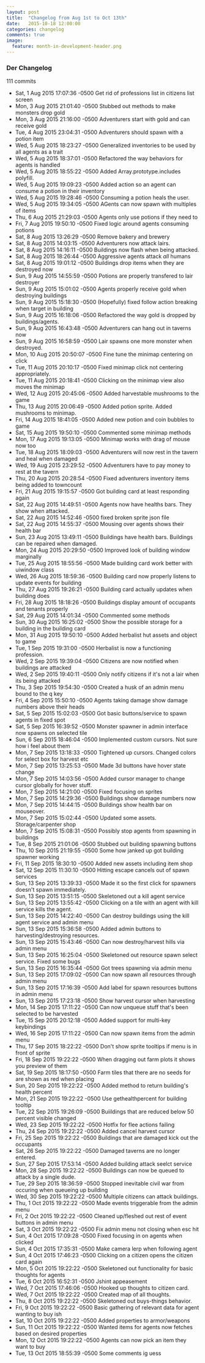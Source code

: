 ```yaml
---
layout: post
title:  "Changelog from Aug 1st to Oct 13th"
date:   2015-10-18 12:00:00
categories: changelog
comments: true
image:
  feature: month-in-development-header.png
---
```


### Der Changelog

111 commits

* Sat, 1 Aug 2015 17:07:36 -0500 Get rid of professions list in citizens list screen
* Mon, 3 Aug 2015 21:01:40 -0500 Stubbed out methods to make monsters drop gold
* Mon, 3 Aug 2015 21:16:00 -0500 Adventurers start with gold and can receive gold
* Tue, 4 Aug 2015 23:04:31 -0500 Adventurers should spawn with a potion item
* Wed, 5 Aug 2015 18:23:27 -0500 Generalized inventories to be used by all agents as a trait
* Wed, 5 Aug 2015 18:37:01 -0500 Refactored the way behaviors for agents is handled
* Wed, 5 Aug 2015 18:55:22 -0500 Added Array.prototype.includes polyfill.
* Wed, 5 Aug 2015 19:09:23 -0500 Added action so an agent can consume a potion in their inventory
* Wed, 5 Aug 2015 19:28:46 -0500 Consuming a potion heals the user.
* Wed, 5 Aug 2015 19:34:05 -0500 AGents can now spawn with multiples of items
* Thu, 6 Aug 2015 21:29:03 -0500 Agents only use potions if they need to
* Fri, 7 Aug 2015 19:50:10 -0500 Fixed logic around agents consuming potions
* Sat, 8 Aug 2015 13:26:29 -0500 Remove bakery and brewery
* Sat, 8 Aug 2015 14:03:15 -0500 Adventurers now attack lairs.
* Sat, 8 Aug 2015 14:16:11 -0500 Buildings now flash when being attacked.
* Sat, 8 Aug 2015 18:26:44 -0500 Aggressive agents attack *all* humans
* Sat, 8 Aug 2015 19:01:12 -0500 Buildings drop items when they are destroyed now
* Sun, 9 Aug 2015 14:55:59 -0500 Potions are properly transfered to lair destroyer
* Sun, 9 Aug 2015 15:01:02 -0500 Agents properly receive gold when destroying buildings
* Sun, 9 Aug 2015 15:18:30 -0500 (Hopefully) fixed follow action breaking when target in building
* Sun, 9 Aug 2015 16:18:06 -0500 Refactored the way gold is dropped by buildings/agents.
* Sun, 9 Aug 2015 16:43:48 -0500 Adventurers can hang out in taverns now
* Sun, 9 Aug 2015 16:58:59 -0500 Lair spawns one more monster when destroyed.
* Mon, 10 Aug 2015 20:50:07 -0500 Fine tune the minimap centering on click
* Tue, 11 Aug 2015 20:10:17 -0500 Fixed minimap click not centering appropriately.
* Tue, 11 Aug 2015 20:18:41 -0500 Clicking on the minimap view also moves the minimap
* Wed, 12 Aug 2015 20:45:06 -0500 Added harvestable mushrooms to the game
* Thu, 13 Aug 2015 20:06:49 -0500 Added potion sprite. Added mushrooms to minimap.
* Fri, 14 Aug 2015 18:41:05 -0500 Added new potion and coin bubbles to game
* Sat, 15 Aug 2015 19:50:10 -0500 Commented some minimap methods
* Mon, 17 Aug 2015 19:13:05 -0500 Minimap works with drag of mouse now too
* Tue, 18 Aug 2015 18:09:03 -0500 Adventurers will now rest in the tavern and heal when damaged
* Wed, 19 Aug 2015 23:29:52 -0500 Adventurers have to pay money to rest at the tavern
* Thu, 20 Aug 2015 20:28:54 -0500 Fixed adventurers inventory items being added to towncount
* Fri, 21 Aug 2015 19:15:57 -0500 Got building card at least responding again
* Sat, 22 Aug 2015 14:49:51 -0500 Agents now have healths bars. They show when attacked.
* Sat, 22 Aug 2015 14:52:46 -0500 fixed broken sprite json file
* Sat, 22 Aug 2015 14:55:37 -0500 Mousing over agents shows their health bar
* Sun, 23 Aug 2015 13:49:11 -0500 Buildings have health bars. Buildings can be repaired when damaged.
* Mon, 24 Aug 2015 20:29:50 -0500 Improved look of building window marginally
* Tue, 25 Aug 2015 18:55:56 -0500 Made building card work better with uiwindow class
* Wed, 26 Aug 2015 18:59:36 -0500 Building card now properly listens to update events for building
* Thu, 27 Aug 2015 19:26:21 -0500 Building card actually updates when building does
* Fri, 28 Aug 2015 18:18:26 -0500 Buildings display amount of occupants and tenants properly
* Sat, 29 Aug 2015 14:01:34 -0500 Commented some methods
* Sun, 30 Aug 2015 16:25:02 -0500 Show the possible storage for a building in the building card
* Mon, 31 Aug 2015 19:50:10 -0500 Added herbalist hut assets and object to game
* Tue, 1 Sep 2015 19:31:00 -0500 Herbalist is now a functioning profession.
* Wed, 2 Sep 2015 19:39:04 -0500 Citizens are now notified when buildings are attacked
* Wed, 2 Sep 2015 19:40:11 -0500 Only notify citizens if it's not a lair when its being attacked
* Thu, 3 Sep 2015 19:54:30 -0500 Created a husk of an admin menu bound to the q key
* Fri, 4 Sep 2015 15:50:10 -0500 Agents taking damage show damage numbers above their heads
* Sat, 5 Sep 2015 15:02:03 -0500 Got basic buttons/service to spawn agents in fixed spot
* Sat, 5 Sep 2015 16:39:52 -0500 Monster spawner in admin interface now spawns on selected tile
* Sun, 6 Sep 2015 18:46:04 -0500 Implemented custom cursors. Not sure how i feel about them
* Mon, 7 Sep 2015 13:18:33 -0500 Tightened up cursors. Changed colors for select box for harvest etc
* Mon, 7 Sep 2015 13:25:53 -0500 Made 3d buttons have hover state change
* Mon, 7 Sep 2015 14:03:56 -0500 Added cursor manager to change cursor globally for hover stuff.
* Mon, 7 Sep 2015 14:21:00 -0500 Fixed focusing on sprites
* Mon, 7 Sep 2015 14:29:36 -0500 Buildings show damage numbers now
* Mon, 7 Sep 2015 14:44:15 -0500 Buildings show health bar on mouseover.
* Mon, 7 Sep 2015 15:02:44 -0500 Updated some assets. Storage/carpenter shop
* Mon, 7 Sep 2015 15:08:31 -0500 Possibly stop agents from spawning in buildings
* Tue, 8 Sep 2015 21:01:06 -0500 Stubbed out building spawning buttons
* Thu, 10 Sep 2015 21:19:55 -0500 Some how janked up got building spawner working
* Fri, 11 Sep 2015 18:30:10 -0500 Added new assets including item shop
* Sat, 12 Sep 2015 11:30:10 -0500 Hitting escape cancels out of spawn services
* Sun, 13 Sep 2015 13:39:33 -0500 Made it so the first click for spawners doesn't spawn immediately.
* Sun, 13 Sep 2015 13:51:15 -0500 Skeletoned out a kill agent service
* Sun, 13 Sep 2015 13:55:42 -0500 Clicking on a tile with an agent with kill service kills the agent.
* Sun, 13 Sep 2015 14:22:40 -0500 Can destroy buildings using the kill agent service and admin menu
* Sun, 13 Sep 2015 15:36:58 -0500 Added admin buttons to harvesting/destroying resources.
* Sun, 13 Sep 2015 15:43:46 -0500 Can now destroy/harvest hills via admin menu
* Sun, 13 Sep 2015 16:25:04 -0500 Skeletoned out resource spawn select service. Fixed some bugs
* Sun, 13 Sep 2015 16:35:44 -0500 Got trees spawning via admin menu
* Sun, 13 Sep 2015 17:09:02 -0500 Can now spawn all resources through admin menu
* Sun, 13 Sep 2015 17:16:39 -0500 Add label for spawn resources buttons in admin menu
* Sun, 13 Sep 2015 17:23:18 -0500 Show harvest cursor when harvesting
* Mon, 14 Sep 2015 17:11:22 -0500 Can now unqueue stuff that's been selected to be harvested
* Tue, 15 Sep 2015 20:12:18 -0500 Added support for multi-key keybindings
* Wed, 16 Sep 2015 17:11:22 -0500 Can now spawn items from the admin menu
* Thu, 17 Sep 2015 18:22:22 -0500 Don't show sprite tooltips if menu is in front of sprite
* Fri, 18 Sep 2015 19:22:22 -0500 When dragging out farm plots it shows you preview of them
* Sat, 19 Sep 2015 18:17:50 -0500 Farm tiles that there are no seeds for are shown as red when placing
* Sun, 20 Sep 2015 19:22:22 -0500 Added method to return building's health percent
* Mon, 21 Sep 2015 19:22:22 -0500 Use gethealthpercent for building tooltip
* Tue, 22 Sep 2015 19:26:09 -0500 Buiildings that are reduced below 50 percent visible changed
* Wed, 23 Sep 2015 19:22:22 -0500 Hotfix for flee actions failing
* Thu, 24 Sep 2015 19:22:22 -0500 Added cancel harvest cursor
* Fri, 25 Sep 2015 19:22:22 -0500 Buildings that are damaged kick out the occupants
* Sat, 26 Sep 2015 19:22:22 -0500 Damaged taverns are no longer entered.
* Sun, 27 Sep 2015 17:53:14 -0500 Added building attack seelct service
* Mon, 28 Sep 2015 19:22:22 -0500 Buildings can now be queued to attack by a single dude.
* Tue, 29 Sep 2015 18:36:59 -0500 Stopped inevitable civil war from occuring when queueing up building
* Wed, 30 Sep 2015 19:22:22 -0500 Multiple citizens can attack buildings.
* Thu, 1 Oct 2015 19:22:22 -0500 Made events triggerable from the admin menu
* Fri, 2 Oct 2015 19:22:22 -0500 Cleaned up/fleshed out rest of event buttons in admin menu
* Sat, 3 Oct 2015 19:22:22 -0500 Fix admin menu not closing when esc hit
* Sun, 4 Oct 2015 17:09:28 -0500 Fixed focusing in on agents when clicked
* Sun, 4 Oct 2015 17:35:31 -0500 Make camera lerp when following agent
* Sun, 4 Oct 2015 17:46:23 -0500 Clicking on a citizen opens the citizen card again
* Mon, 5 Oct 2015 19:22:22 -0500 Skeletoned out functionality for basic thoughts for agents
* Tue, 6 Oct 2015 16:52:31 -0500 Jshint appeasement
* Wed, 7 Oct 2015 17:46:06 -0500 Hooked up thoughts to citizen card.
* Wed, 7 Oct 2015 19:22:22 -0500 Created map of all thoughts.
* Thu, 8 Oct 2015 19:22:22 -0500 Skeletoned out buys-things behavior.
* Fri, 9 Oct 2015 19:22:22 -0500 Basic gathering of relevant data for agent wanting to buy ish
* Sat, 10 Oct 2015 19:22:22 -0500 Added properties to armor/weapons
* Sun, 11 Oct 2015 19:22:22 -0500 Wanted items for agents now fetches based on desired properties
* Mon, 12 Oct 2015 19:22:22 -0500 Agents can now pick an item they want to buy
* Tue, 13 Oct 2015 18:55:39 -0500 Some comments ig uess


